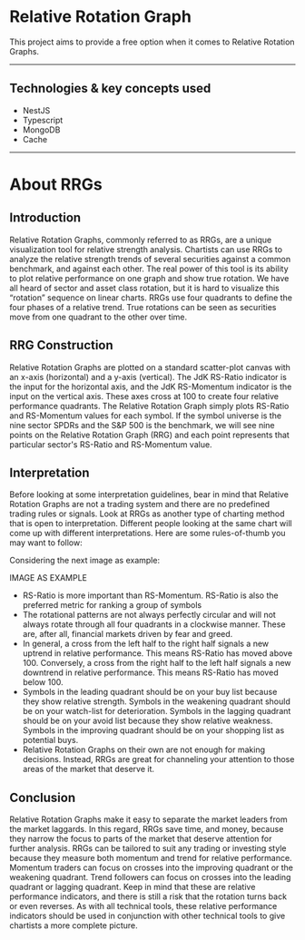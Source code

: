 # Relative Rotation Graph 

This project aims to provide a free option when it comes to Relative Rotation Graphs.

___

## Technologies & key concepts used

* NestJS
* Typescript
* MongoDB
* Cache

___

# About RRGs
## Introduction

Relative Rotation Graphs, commonly referred to as RRGs, are a unique visualization tool for relative strength analysis. Chartists can use RRGs to analyze the relative strength trends of several securities against a common benchmark, and against each other. The real power of this tool is its ability to plot relative performance on one graph and show true rotation. We have all heard of sector and asset class rotation, but it is hard to visualize this “rotation” sequence on linear charts. RRGs use four quadrants to define the four phases of a relative trend. True rotations can be seen as securities move from one quadrant to the other over time.

## RRG Construction

Relative Rotation Graphs are plotted on a standard scatter-plot canvas with an x-axis (horizontal) and a y-axis (vertical). The JdK RS-Ratio indicator is the input for the horizontal axis, and the JdK RS-Momentum indicator is the input on the vertical axis. These axes cross at 100 to create four relative performance quadrants. The Relative Rotation Graph simply plots RS-Ratio and RS-Momentum values for each symbol. If the symbol universe is the nine sector SPDRs and the S&P 500 is the benchmark, we will see nine points on the Relative Rotation Graph (RRG) and each point represents that particular sector's RS-Ratio and RS-Momentum value.

## Interpretation

Before looking at some interpretation guidelines, bear in mind that Relative Rotation Graphs are not a trading system and there are no predefined trading rules or signals. Look at RRGs as another type of charting method that is open to interpretation. Different people looking at the same chart will come up with different interpretations. Here are some rules-of-thumb you may want to follow: 

Considering the next image as example: 

IMAGE AS EXAMPLE

- RS-Ratio is more important than RS-Momentum. RS-Ratio is also the preferred metric for ranking a group of symbols
- The rotational patterns are not always perfectly circular and will not always rotate through all four quadrants in a clockwise manner. These are, after all, financial markets driven by fear and greed.
- In general, a cross from the left half to the right half signals a new uptrend in relative performance. This means RS-Ratio has moved above 100. Conversely, a cross from the right half to the left half signals a new downtrend in relative performance. This means RS-Ratio has moved below 100. 
- Symbols in the leading quadrant should be on your buy list because they show relative strength. Symbols in the weakening quadrant should be on your watch-list for deterioration. Symbols in the lagging quadrant should be on your avoid list because they show relative weakness. Symbols in the improving quadrant should be on your shopping list as potential buys.
- Relative Rotation Graphs on their own are not enough for making decisions. Instead, RRGs are great for channeling your attention to those areas of the market that deserve it. 


## Conclusion

Relative Rotation Graphs make it easy to separate the market leaders from the market laggards. In this regard, RRGs save time, and money, because they narrow the focus to parts of the market that deserve attention for further analysis. RRGs can be tailored to suit any trading or investing style because they measure both momentum and trend for relative performance. Momentum traders can focus on crosses into the improving quadrant or the weakening quadrant. Trend followers can focus on crosses into the leading quadrant or lagging quadrant. Keep in mind that these are relative performance indicators, and there is still a risk that the rotation turns back or even reverses. As with all technical tools, these relative performance indicators should be used in conjunction with other technical tools to give chartists a more complete picture. 


